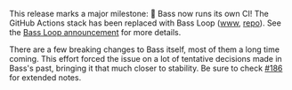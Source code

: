 This release marks a major milestone: :tada: Bass now runs its own CI! The
GitHub Actions stack has been replaced with Bass Loop ([www][Bass Loop www],
[repo][Bass Loop repo]). See the [Bass Loop announcement] for more details.

There are a few breaking changes to Bass itself, most of them a long time
coming. This effort forced the issue on a lot of tentative decisions made in
Bass's past, bringing it that much closer to stability. Be sure to check [#186]
for extended notes.

[Bass Loop www]: https://loop.bass-lang.org
[Bass Loop repo]: https://github.com/vito/bass-loop
[Bass Loop announcement]: https://github.com/vito/bass-loop/discussions/1
[#186]: https://github.com/vito/bass/pull/186
